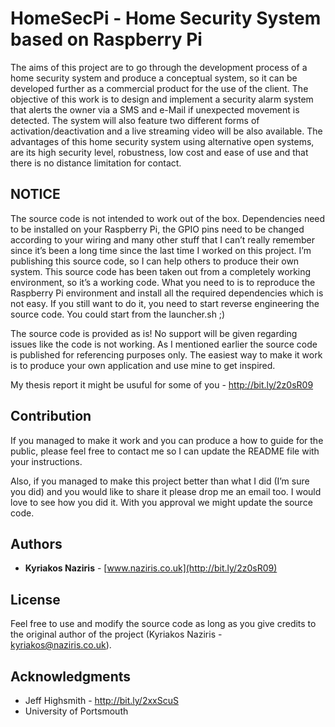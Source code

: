 # HomeSecPi - Home Security System based on Raspberry Pi

The aims of this project are to go through the development process of a home security system and produce a conceptual system, so it can be developed further as a commercial product for the use of the client. The objective of this work is to design and implement a security alarm system that alerts the owner via a SMS and e-Mail if unexpected movement is detected. The system will also feature two different forms of activation/deactivation and a live streaming video will be also available. The advantages of this home security system using alternative open systems, are its high security level, robustness, low cost and ease of use and that there is no distance limitation for contact.

## NOTICE

The source code is not intended to work out of the box. Dependencies need to be installed on your Raspberry Pi, the GPIO pins need to be changed according to your wiring and many other stuff that I can’t really remember since it’s been a long time since the last time I worked on this project. I’m publishing this source code, so I can help others to produce their own system.
This source code has been taken out from a completely working environment, so it’s a working code. What you need to is to reproduce the Raspberry Pi environment and install all the required dependencies which is not easy. If you still want to do it, you need to start reverse engineering the source code. You could start from the launcher.sh ;)

The source code is provided as is! No support will be given regarding issues like the code is not working. As I mentioned earlier the source code is published for referencing purposes only. The easiest way to make it work is to produce your own application and use mine to get inspired.

My thesis report it might be usuful for some of you - http://bit.ly/2z0sR09

## Contribution

If you managed to make it work and you can produce a how to guide for the public, please feel free to contact me so I can update the README file with your instructions.

Also, if you managed to make this project better than what I did (I’m sure you did) and you would like to share it please drop me an email too. I would love to see how you did it. With you approval we might update the source code.

## Authors

* **Kyriakos Naziris** - [www.naziris.co.uk](http://bit.ly/2z0sR09)

## License

Feel free to use and modify the source code as long as you give credits to the original author of the 
project (Kyriakos Naziris - kyriakos@naziris.co.uk).

## Acknowledgments
* Jeff Highsmith - http://bit.ly/2xxScuS
* University of Portsmouth
